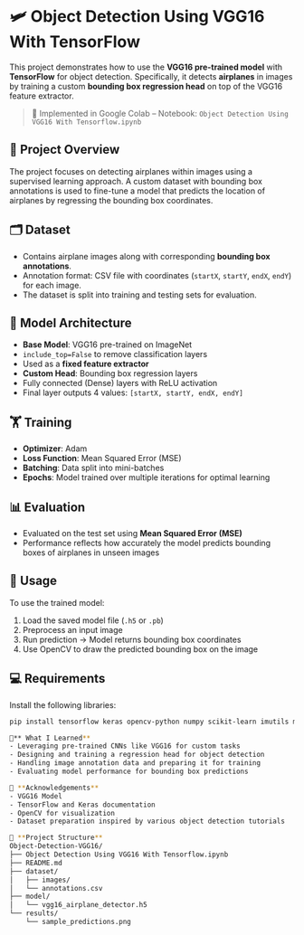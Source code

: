 # 🛩️ Object Detection Using VGG16 With TensorFlow
This project demonstrates how to use the **VGG16 pre-trained model** with **TensorFlow** for object detection. Specifically, it detects **airplanes** in images by training a custom **bounding box regression head** on top of the VGG16 feature extractor.

> 📍 Implemented in Google Colab – Notebook: `Object Detection Using VGG16 With Tensorflow.ipynb`

## 📌 Project Overview
The project focuses on detecting airplanes within images using a supervised learning approach. A custom dataset with bounding box annotations is used to fine-tune a model that predicts the location of airplanes by regressing the bounding box coordinates.

## 🗂️ Dataset
- Contains airplane images along with corresponding **bounding box annotations**.
- Annotation format: CSV file with coordinates (`startX`, `startY`, `endX`, `endY`) for each image.
- The dataset is split into training and testing sets for evaluation.

## 🧠 Model Architecture
- **Base Model**: VGG16 pre-trained on ImageNet
- `include_top=False` to remove classification layers
- Used as a **fixed feature extractor**
- **Custom Head**: Bounding box regression layers
- Fully connected (Dense) layers with ReLU activation
- Final layer outputs 4 values: `[startX, startY, endX, endY]`

## 🏋️ Training
- **Optimizer**: Adam
- **Loss Function**: Mean Squared Error (MSE)
- **Batching**: Data split into mini-batches
- **Epochs**: Model trained over multiple iterations for optimal learning

## 📊 Evaluation
- Evaluated on the test set using **Mean Squared Error (MSE)**
- Performance reflects how accurately the model predicts bounding boxes of airplanes in unseen images

## 🚀 Usage
To use the trained model:
1. Load the saved model file (`.h5` or `.pb`)
2. Preprocess an input image
3. Run prediction → Model returns bounding box coordinates
4. Use OpenCV to draw the predicted bounding box on the image

## 💻 Requirements
Install the following libraries:
```bash
pip install tensorflow keras opencv-python numpy scikit-learn imutils matplotlib

🧠** What I Learned**
- Leveraging pre-trained CNNs like VGG16 for custom tasks
- Designing and training a regression head for object detection
- Handling image annotation data and preparing it for training
- Evaluating model performance for bounding box predictions

🙏 **Acknowledgements**
- VGG16 Model
- TensorFlow and Keras documentation
- OpenCV for visualization
- Dataset preparation inspired by various object detection tutorials

📁 **Project Structure**
Object-Detection-VGG16/
├── Object Detection Using VGG16 With Tensorflow.ipynb
├── README.md
├── dataset/
│   ├── images/
│   └── annotations.csv
├── model/
│   └── vgg16_airplane_detector.h5
└── results/
    └── sample_predictions.png


